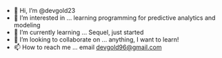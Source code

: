 - 👋 Hi, I’m @devgold23
- 👀 I’m interested in ... learning programming for predictive analytics and modeling
- 🌱 I’m currently learning ... Sequel, just started
- 💞️ I’m looking to collaborate on ... anything, I want to learn!
- 📫 How to reach me ... email devgold96@gmail.com

<!---
devgold23/devgold23 is a ✨ special ✨ repository because its `README.md` (this file) appears on your GitHub profile.
You can click the Preview link to take a look at your changes.
--->
